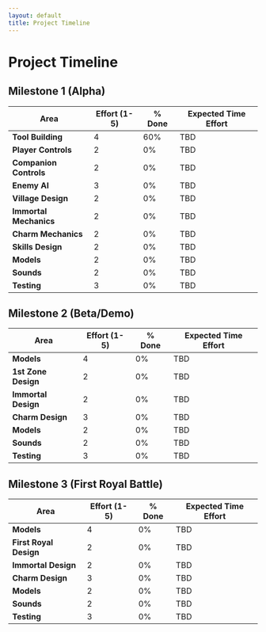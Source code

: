 ```yaml
---
layout: default
title: Project Timeline
---
```


# Project Timeline

## Milestone 1 (Alpha)

| Area                   | Effort (1-5) | % Done | Expected Time Effort |
| ---------------------- | ------------ | ------ | -------------------- |
| **Tool Building**      | 4            | 60%    | TBD                  |
| **Player Controls**    | 2            | 0%     | TBD                  |
| **Companion Controls** | 2            | 0%     | TBD                  |
| **Enemy AI**           | 3            | 0%     | TBD                  |
| **Village Design**     | 2            | 0%     | TBD                  |
| **Immortal Mechanics** | 2            | 0%     | TBD                  |
| **Charm Mechanics**    | 2            | 0%     | TBD                  |
| **Skills Design**      | 2            | 0%     | TBD                  |
| **Models**             | 2            | 0%     | TBD                  |
| **Sounds**             | 2            | 0%     | TBD                  |
| **Testing**            | 3            | 0%     | TBD                  |

## Milestone 2 (Beta/Demo)

| Area                | Effort (1-5) | % Done | Expected Time Effort |
| ------------------- | ------------ | ------ | -------------------- |
| **Models**          | 4            | 0%     | TBD                  |
| **1st Zone Design** | 2            | 0%     | TBD                  |
| **Immortal Design** | 2            | 0%     | TBD                  |
| **Charm Design**    | 3            | 0%     | TBD                  |
| **Models**          | 2            | 0%     | TBD                  |
| **Sounds**          | 2            | 0%     | TBD                  |
| **Testing**         | 3            | 0%     | TBD                  |

## Milestone 3 (First Royal Battle)

| Area                   | Effort (1-5) | % Done | Expected Time Effort |
| ---------------------- | ------------ | ------ | -------------------- |
| **Models**             | 4            | 0%     | TBD                  |
| **First Royal Design** | 2            | 0%     | TBD                  |
| **Immortal Design**    | 2            | 0%     | TBD                  |
| **Charm Design**       | 3            | 0%     | TBD                  |
| **Models**             | 2            | 0%     | TBD                  |
| **Sounds**             | 2            | 0%     | TBD                  |
| **Testing**            | 3            | 0%     | TBD                  |